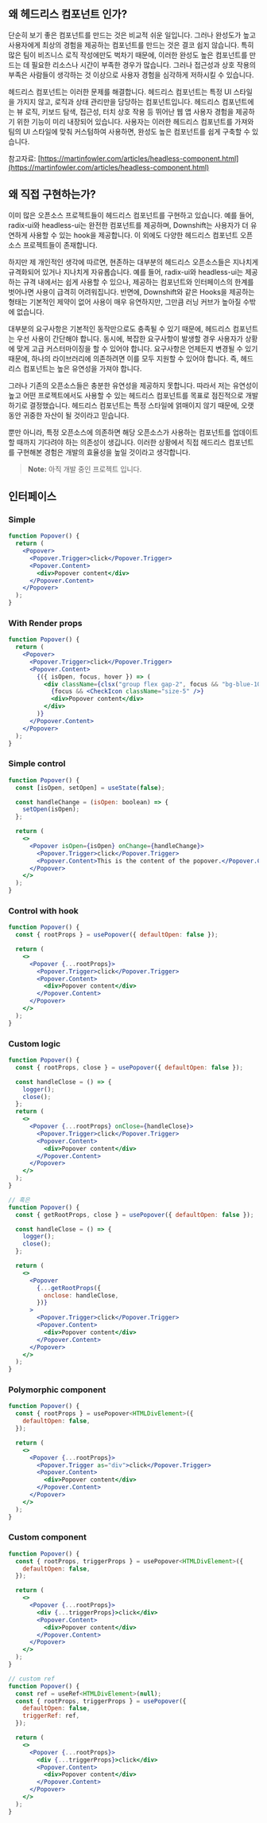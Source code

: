 ## 왜 헤드리스 컴포넌트 인가?

단순히 보기 좋은 컴포넌트를 만드는 것은 비교적 쉬운 일입니다. 그러나 완성도가 높고 사용자에게 최상의 경험을 제공하는 컴포넌트를 만드는 것은 결코 쉽지 않습니다. 특히 많은 팀이 비즈니스 로직 작성에만도 벅차기 때문에, 이러한 완성도 높은 컴포넌트를 만드는 데 필요한 리소스나 시간이 부족한 경우가 많습니다. 그러나 접근성과 상호 작용의 부족은 사람들이 생각하는 것 이상으로 사용자 경험을 심각하게 저하시킬 수 있습니다.

헤드리스 컴포넌트는 이러한 문제를 해결합니다. 헤드리스 컴포넌트는 특정 UI 스타일을 가지지 않고, 로직과 상태 관리만을 담당하는 컴포넌트입니다. 헤드리스 컴포넌트에는 뷰 로직, 키보드 탐색, 접근성, 터치 상호 작용 등 뛰어난 웹 앱 사용자 경험을 제공하기 위한 기능이 미리 내장되어 있습니다. 사용자는 이러한 헤드리스 컴포넌트를 가져와 팀의 UI 스타일에 맞춰 커스텀하여 사용하면, 완성도 높은 컴포넌트를 쉽게 구축할 수 있습니다.

참고자료: [https://martinfowler.com/articles/headless-component.html](https://martinfowler.com/articles/headless-component.html)

## 왜 직접 구현하는가?

이미 많은 오픈소스 프로젝트들이 헤드리스 컴포넌트를 구현하고 있습니다. 예를 들어, radix-ui와 headless-ui는 완전한 컴포넌트를 제공하며, Downshift는 사용자가 더 유연하게 사용할 수 있는 hook을 제공합니다. 이 외에도 다양한 헤드리스 컴포넌트 오픈소스 프로젝트들이 존재합니다. 

하지만 제 개인적인 생각에 따르면, 현존하는 대부분의 헤드리스 오픈소스들은 지나치게 규격화되어 있거나 지나치게 자유롭습니다. 예를 들어, radix-ui와 headless-ui는 제공하는 규격 내에서는 쉽게 사용할 수 있으나, 제공하는 컴포넌트와 인터페이스의 한계를 벗어나면 사용이 급격히 어려워집니다. 반면에, Downshift와 같은 Hooks을 제공하는 형태는 기본적인 제약이 없어 사용이 매우 유연하지만, 그만큼 러닝 커브가 높아질 수밖에 없습니다.

대부분의 요구사항은 기본적인 동작만으로도 충족될 수 있기 때문에, 헤드리스 컴포넌트는 우선 사용이 간단해야 합니다. 동시에, 복잡한 요구사항이 발생할 경우 사용자가 상황에 맞게 고급 커스터마이징을 할 수 있어야 합니다. 요구사항은 언제든지 변경될 수 있기 때문에, 하나의 라이브러리에 의존하려면 이를 모두 지원할 수 있어야 합니다. 즉, 헤드리스 컴포넌트는 높은 유연성을 가져야 합니다. 

그러나 기존의 오픈소스들은 충분한 유연성을 제공하지 못합니다. 따라서 저는 유연성이 높고 어떤 프로젝트에서도 사용할 수 있는 헤드리스 컴포넌트를 목표로 점진적으로 개발하기로 결정했습니다. 헤드리스 컴포넌트는 특정 스타일에 얽매이지 않기 때문에, 오랫동안 귀중한 자산이 될 것이라고 믿습니다.

뿐만 아니라, 특정 오픈소스에 의존하면 해당 오픈소스가 사용하는 컴포넌트를 업데이트할 때까지 기다려야 하는 의존성이 생깁니다. 이러한 상황에서 직접 헤드리스 컴포넌트를 구현해본 경험은 개발의 효율성을 높일 것이라고 생각합니다.

> **Note:** 아직 개발 중인 프로젝트 입니다.


## 인터페이스

### Simple

```jsx
function Popover() {
  return (
    <Popover>
      <Popover.Trigger>click</Popover.Trigger>
      <Popover.Content>
        <div>Popover content</div>
      </Popover.Content>
    </Popover>
  );
}
```

### With Render props

```jsx
function Popover() {
  return (
    <Popover>
      <Popover.Trigger>click</Popover.Trigger>
      <Popover.Content>
        {({ isOpen, focus, hover }) => (
          <div className={clsx("group flex gap-2", focus && "bg-blue-100")}>
            {focus && <CheckIcon className="size-5" />}
            <div>Popover content</div>
          </div>
        )}
      </Popover.Content>
    </Popover>
  );
}
```

### Simple control

```jsx
function Popover() {
  const [isOpen, setOpen] = useState(false);

  const handleChange = (isOpen: boolean) => {
    setOpen(isOpen);
  };

  return (
    <>
      <Popover isOpen={isOpen} onChange={handleChange}>
        <Popover.Trigger>click</Popover.Trigger>
        <Popover.Content>This is the content of the popover.</Popover.Content>
      </Popover>
    </>
  );
}
```

### Control with hook

```jsx
function Popover() {
  const { rootProps } = usePopover({ defaultOpen: false });

  return (
    <>
      <Popover {...rootProps}>
        <Popover.Trigger>click</Popover.Trigger>
        <Popover.Content>
          <div>Popover content</div>
        </Popover.Content>
      </Popover>
    </>
  );
}
```

### Custom logic

```jsx
function Popover() {
  const { rootProps, close } = usePopover({ defaultOpen: false });

  const handleClose = () => {
    logger();
    close();
  };
  return (
    <>
      <Popover {...rootProps} onClose={handleClose}>
        <Popover.Trigger>click</Popover.Trigger>
        <Popover.Content>
          <div>Popover content</div>
        </Popover.Content>
      </Popover>
    </>
  );
}

// 혹은
function Popover() {
  const { getRootProps, close } = usePopover({ defaultOpen: false });

  const handleClose = () => {
    logger();
    close();
  };

  return (
    <>
      <Popover
        {...getRootProps({
          onclose: handleClose,
        })}
      >
        <Popover.Trigger>click</Popover.Trigger>
        <Popover.Content>
          <div>Popover content</div>
        </Popover.Content>
      </Popover>
    </>
  );
}
```
### Polymorphic component

```jsx
function Popover() {
  const { rootProps } = usePopover<HTMLDivElement>({
    defaultOpen: false,
  });

  return (
    <>
      <Popover {...rootProps}>
        <Popover.Trigger as="div">click</Popover.Trigger>
        <Popover.Content>
          <div>Popover content</div>
        </Popover.Content>
      </Popover>
    </>
  );
}

```

### Custom component

```jsx
function Popover() {
  const { rootProps, triggerProps } = usePopover<HTMLDivElement>({
    defaultOpen: false,
  });

  return (
    <>
      <Popover {...rootProps}>
        <div {...triggerProps}>click</div>
        <Popover.Content>
          <div>Popover content</div>
        </Popover.Content>
      </Popover>
    </>
  );
}

// custom ref
function Popover() {
  const ref = useRef<HTMLDivElement>(null);
  const { rootProps, triggerProps } = usePopover({
    defaultOpen: false,
    triggerRef: ref,
  });

  return (
    <>
      <Popover {...rootProps}>
        <div {...triggerProps}>click</div>
        <Popover.Content>
          <div>Popover content</div>
        </Popover.Content>
      </Popover>
    </>
  );
}
```

